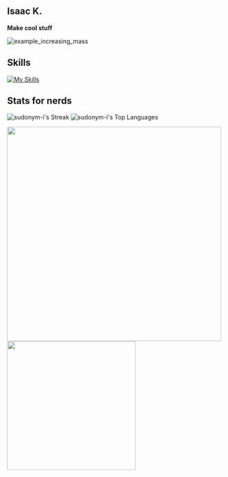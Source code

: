 
## Isaac K.

**Make cool stuff**

![example_increasing_mass](https://github.com/user-attachments/assets/e46cce9b-97fb-445c-b338-9a7baf30197b) 
## Skills
[![My Skills](https://skillicons.dev/icons?i=py,pytorch,tensorflow,cpp,bash,js,react,java,html,cmake,linux,git,netlify,npm,obsidian,raspberrypi,arduino,eclipse,emacs,neovim,mysql,nodejs,powershell,css&perline=9)](https://skillicons.dev)
## Stats for nerds
![sudonym-i's Streak](https://github-readme-streak-stats.herokuapp.com/?user=sudonym-i&theme=gruvbox&hide_border=false) 
![sudonym-i's Top Languages](https://github-readme-stats.vercel.app/api/top-langs/?username=sudonym-i&theme=gruvbox&show_icons=true&hide_border=false&layout=compact)

<a href="https://wakatime.com"><img src="https://wakatime.com/share/@izzzzzy/b8d60f4d-8382-441f-acd8-dd0b3bb5ae62.png" width="500px"/></a>
<a href="https://wakatime.com"><img src="https://wakatime.com/share/@izzzzzy/3cdb898e-f3d0-4415-bdba-600ca59087eb.png" width="300px"/></a>
